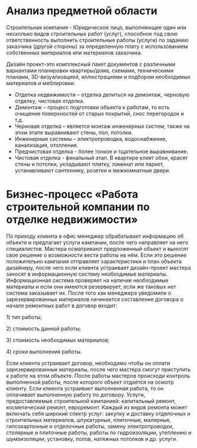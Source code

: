 # Анализ предметной области

Строительная компания - Юридическое лицо, выполняющее один или несколько видов строительных работ (услуг), способное под свою ответственность выполнить строительные работы (услуги) по заданию заказчика (другой стороны) за определенную плату с использованием собственных материалов или материалов заказчика.

Дизайн проект-это комплексный пакет документов с различными вариантами планировки квартиры/дома, схемами, техническими планами, 3D-визуализацией, иллюстрациями и 
подбором необходимых материалов и меблировки.
* Отделка недвижимости – отделка делиться на демонтаж, черновую отделку, чистовая отделка.
* Демонтаж – процесс подготовки объекта к работам, то есть очищение поверхностей от старых покрытий, снос перегородок и т.д.
* Черновая отделка – является монтаж инженерных систем, также на этом этапе выравнивают стены, пол, потолки.
* Инженерные системы – электропроводка, водоснабжение, канализация, отопление.
* Предчистовая отделка - более тонкое и тщательное выравнивание.
* Чистовая отделка - финальный этап. В квартире клеят обои, красят стены и потолки, укладывают плитку, ламинат или паркет, устанавливают сантехнику, розетки и межкомнатные двери.


# Бизнес-процесс «Работа строительной компании по отделке недвижимости»

По приходу клиента в офис менеджер обрабатывает информацию об объекте и предлагает услуги кампании, после чего направляет на него специалистов. Мастера осматривают предложенный объект и выносят свое решение о возможности вести работы на нём. Если это решение положительно кампания отправляет характеристики и план объекта дизайнеру, после чего если клиента устраивает дизайн-проект мастера заносят в информационную систему необходимые материалы. Информационная система проверяет на наличие необходимые материалы и если они имеются резервирует, если же таковых нет система заказывает их. После того как менеджера уведомили о зарезервированных материалов начинается составление договора о начале ремонтных работ в договор входит:

1\)	тип работы;

2\)	стоимость данной работы;

3\)	стоимость необходимых материалов;

4\)	сроки выполнения работы.

Если клиента устраивает договор, необходимо чтобы он оплати зарезервированные материалы, после чего мастера смогут приступить к работе на этом объекте. 
После работы мастеров происходи контроль выполненной работы, после которого объект отдаётся на осмотр клиенту. Если клиента устраивает выполненная работа, 
то он оплачивает выполненную работу по договору.
Услуги, предоставляемые строительной кампанией: капитальный ремонт, косметический ремонт, евроремонт. 
Каждый из видов ремонта может включать себя широкий спектр услуг: закупку и доставку отделочных и строительных материалов, штукатурные, плиточные, малярные, гипсокартонные и отделочные работы, замену электропроводки, столярные и плиточные работы, работы по гидроизоляции, утеплению и шумоизоляции, установку, полов, натяжных потолков и др. услуги.
